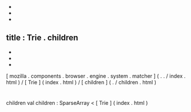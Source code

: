 -
-
-
title
:
Trie
.
children
-
-
-
-
[
mozilla
.
components
.
browser
.
engine
.
system
.
matcher
]
(
.
.
/
index
.
html
)
/
[
Trie
]
(
index
.
html
)
/
[
children
]
(
.
/
children
.
html
)
#
children
val
children
:
SparseArray
<
[
Trie
]
(
index
.
html
)
>
